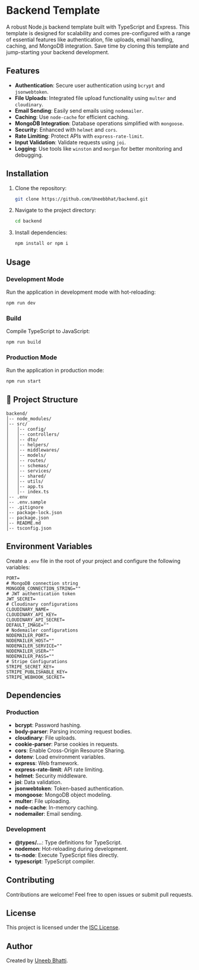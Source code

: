 # Backend Template

A robust Node.js backend template built with TypeScript and Express. This template is designed for scalability and comes pre-configured with a range of essential features like authentication, file uploads, email handling, caching, and MongoDB integration. Save time by cloning this template and jump-starting your backend development.

## Features

- **Authentication**: Secure user authentication using `bcrypt` and `jsonwebtoken`.
- **File Uploads**: Integrated file upload functionality using `multer` and `cloudinary`.
- **Email Sending**: Easily send emails using `nodemailer`.
- **Caching**: Use `node-cache` for efficient caching.
- **MongoDB Integration**: Database operations simplified with `mongoose`.
- **Security**: Enhanced with `helmet` and `cors`.
- **Rate Limiting**: Protect APIs with `express-rate-limit`.
- **Input Validation**: Validate requests using `joi`.
- **Logging**: Use tools like `winston` and `morgan` for better monitoring and debugging.

## Installation

1. Clone the repository:
   ```bash
   git clone https://github.com/Uneebbhat/backend.git
   ```
2. Navigate to the project directory:
   ```bash
   cd backend
   ```
3. Install dependencies:
   ```bash
   npm install or npm i
   ```

## Usage

### Development Mode

Run the application in development mode with hot-reloading:

```bash
npm run dev
```

### Build

Compile TypeScript to JavaScript:

```bash
npm run build
```

### Production Mode

Run the application in production mode:

```bash
npm run start
```

## 📁 Project Structure

```
backend/
│-- node_modules/
│-- src/
│   │-- config/
│   │-- controllers/
│   │-- dto/
│   │-- helpers/
│   │-- middlewares/
│   │-- models/
│   │-- routes/
│   │-- schemas/
│   │-- services/
│   │-- shared/
│   │-- utils/
│   │-- app.ts
│   │-- index.ts
│-- .env
│-- .env.sample
│-- .gitignore
│-- package-lock.json
│-- package.json
│-- README.md
│-- tsconfig.json
```

## Environment Variables

Create a `.env` file in the root of your project and configure the following variables:

```env
PORT=
# MongoDB connection string
MONGODB_CONNECTION_STRING=""
# JWT authentication token
JWT_SECRET=
# Cloudinary configurations
CLOUDINARY_NAME=
CLOUDINARY_API_KEY=
CLOUDINARY_API_SECRET=
DEFAULT_IMAGE=""
# Nodemailer configurations
NODEMAILER_PORT=
NODEMAILER_HOST=""
NODEMAILER_SERVICE=""
NODEMAILER_USER=""
NODEMAILER_PASS=""
# Stripe Configurations
STRIPE_SECRET_KEY=
STRIPE_PUBLISHABLE_KEY=
STRIPE_WEBHOOK_SECRET=
```

## Dependencies

### Production

- **bcrypt**: Password hashing.
- **body-parser**: Parsing incoming request bodies.
- **cloudinary**: File uploads.
- **cookie-parser**: Parse cookies in requests.
- **cors**: Enable Cross-Origin Resource Sharing.
- **dotenv**: Load environment variables.
- **express**: Web framework.
- **express-rate-limit**: API rate limiting.
- **helmet**: Security middleware.
- **joi**: Data validation.
- **jsonwebtoken**: Token-based authentication.
- **mongoose**: MongoDB object modeling.
- **multer**: File uploading.
- **node-cache**: In-memory caching.
- **nodemailer**: Email sending.

### Development

- **@types/...**: Type definitions for TypeScript.
- **nodemon**: Hot-reloading during development.
- **ts-node**: Execute TypeScript files directly.
- **typescript**: TypeScript compiler.

## Contributing

Contributions are welcome! Feel free to open issues or submit pull requests.

## License

This project is licensed under the [ISC License](LICENSE).

## Author

Created by [Uneeb Bhatti](https://github.com/Uneebbhat).

